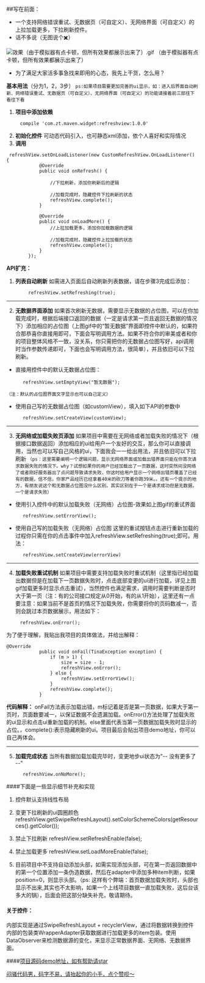 ##写在前面：
- 一个支持网络错误重试、无数据页（可自定义）、无网络界面（可自定义）的上拉加载更多，下拉刷新控件。
- 话不多说（无图说个✖️）

![效果（由于模拟器有点卡顿，但所有效果都展示出来了）.gif](http://upload-images.jianshu.io/upload_images/1933385-dcef4ad943f730ee.gif?imageMogr2/auto-orient/strip)
（由于模拟器有点卡顿，但所有效果都展示出来了）

- 为了满足大家活多事急找来即用的心态，我先上干货，怎么用？

**基本用法**（分为1，2，3步）
`ps:如果项目需要更加完善的ui显示，如：进入后界面自动刷新、网络错误重试、无数据页（可自定义）、无网络界面（可自定义）的功能请接着前三部往下看往下看`

1. **项目中添加依赖**
```
     compile 'com.zt.maven.widget:refreshview:1.0.0'
```
2. **初始化控件**
可动态代码引入，也可静态xml添加，依个人喜好和实际情况
3. **调用**
```
 refreshView.setOnLoadListener(new CustomRefreshView.OnLoadListener() {
            @Override
            public void onRefresh() {
                
                //下拉刷新，添加你刷新后的逻辑
                
                //加载完成时，隐藏控件下拉刷新的状态
                refreshView.complete();
            }

            @Override
            public void onLoadMore() {
                //上拉加载更多，添加你加载数据的逻辑

                //加载完成时，隐藏控件上拉加载的状态
                refreshView.complete();
            }
        });
```
**API扩充：**
1.  **列表自动刷新**
如需进入页面后自动刷新列表数据，请在步骤3完成后添加：
```
        refreshView.setRefreshing(true);
```
****
2. **无数据界面添加**
如果首次刷新无数据，需要显示无数据的占位图，可以在你加载完成时，根据后端接口返回的数据（一定是请求第一页且返回无数据的情况下）添加相应的占位图（上图gif中的“暂无数据”界面即控件中默认的，如果符合那恭喜你直接用即可，下面会写明调用方法。如果不符合你的审美或者和你的项目整体风格不一致，没关系，你只需把你的无数据占位图写好，api调用时当作参数传递即可，下面也会写明调用方法，很简单），并且依旧可以下拉刷新。
* 直接用控件中的默认无数据占位图：
```
      refreshView.setEmptyView("暂无数据");
```
`（注：默认的占位图界面文字显示也可以自己定义）`
* 使用自己写的无数据占位图（如customView），填入如下API的参数中
```
      refreshView.setCreateView(customView);
```
****
3. **无网络或加载失败页添加**
如果项目中需要在无网络或者加载失败的情况下（根据接口数据返回）添加相应的ui给用户一个友好的交互，那么你可以直接调用，当然也可以写自己风格的ui，下面我会一一给出用法，并且依旧可以下拉刷新
`（ps：这里需要阐明一个逻辑问题，显示无网络界面或加载出错界面只能在你首次请求数据失败的情况下。why？试想如果你的用户已经加载出了一页数据，这时突然间没网络了或者刚好服务器出了点问题导致请求失败，你这时给用户显示一个网络出错页覆盖了已经有的数据，信不信，你家产品经历已经拿着40米的砍刀等着你跑39米。。还有一个提示的地方，有朋友说这个和无数据占位图没什么区别，其实区别在于一个是请求成功但是无数据，一个是请求失败）`
* 使用引入控件中的默认加载失败（无网络）占位图-效果如上图gif的重试界面
```
      refreshView.setErrorView();
```
* 使用自己写的加载失败（无网络）占位图
这里的重试按钮点击进行重新加载的过程你只需在你的点击事件中加入refreshView.setRefreshing(true);即可。用法：
```
      refreshView.setCreateView(errorView)
```
****
4.  **加载失败重试机制**
如果项目中需要支持加载失败时重试机制（这里指已经加载出数据但是在加载下一页数据失败时，点击底部变更的ui进行加载，详见上图gif加载更多时显示点击重试），当然控件也满足需求，调用时需要判断是否时大于第一页（注：有的公司接口规定从0开始，有的从1开始），这里还有一点要注意：如果当前不是首页的情况下加载失败，你需要将你的页码数减一，否则会跳过本页数据展示，用法如下：
```
     refreshView.onError();
```
为了便于理解，我贴出我项目的具体做法，并给出解释：
```
@Override
            public void onFail(TinaException exception) {
                if (m > 1) {
                    size = size - 1;
                    refreshView.onError();
                } else {
                    refreshView.setErrorView();
                }
                refreshView.complete();
            }
```
**代码解释：**  onFail方法表示加载出错，m标记着是否是第一页数据，如果大于第一页时，页面数要减一，以保证数据不会遗漏加载。onError()方法处理了加载失败的ui显示和点击ui重新加载的机制。else里面代表当第一页数据加载失败时显示的占位。，complete():表示隐藏刷新的ui。项目最后会贴出项目demo地址，你可以自己再体会。
****
5.  **加载完成状态**
当所有数据加载加载完毕时，变更地步ui状态为"-- 没有更多了 --"
```
      refreshView.onNoMore();
```

####下面是一些显示细节补充和实现
1. 控件默认支持线性布局

2. 变更下拉刷新的ui圆圈颜色
refreshView.getSwipeRefreshLayout().setColorSchemeColors(getResources().getColor());

3. 禁止下拉刷新
refreshView.setRefreshEnable(false);

4. 禁止加载更多
refreshView.setLoadMoreEnable(false);

5. 目前项目中不支持自动添加头部，如需实现添加头部，可在第一页返回数据中的第一个位置添加一条伪造数据，然后在adapter中添加多种item判断，如果position=0，则显示头部。（ps: 这样有个弊端：首页数据加载失败时，头部也显示不出来,其实也不太影响，如果一个上线项目数据一直加载失败，这后台该多大的锅），后面会把这部分缺失补充，敬请期待。

#### 关于控件：
内部实现是通过SwipeRefreshLayout + recyclerView，通过将数据转换到控件内部的包装类WrapperAdapter获取数据进行加载更多的item包装。使用DataObserver来检测数据源的变化，来显示正常数据界面、无网络、无数据界面。

####[项目源码demo地址，如有帮助请star](https://github.com/zhangtuodd/CustomRefreshView)

[闷骚代码男，码字不易，请抬起你的小手，点个赞呗～](http://www.jianshu.com/p/1a82cdab2249)
